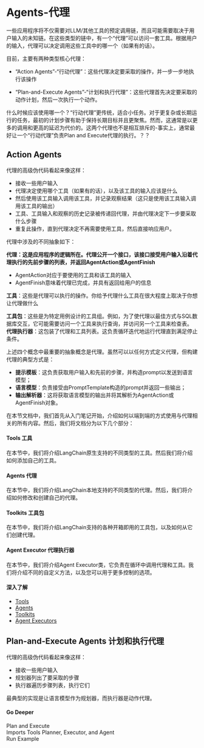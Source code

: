 # Agents-代理

一些应用程序将不仅需要对LLM/其他工具的预定调用链，而且可能需要取决于用户输入的未知链。在这些类型的链中，有一个“代理”可以访问一套工具。根据用户的输入，代理可以决定调用这些工具中的哪一个（如果有的话）。

目前，主要有两种类型核心代理：
- “Action Agents”-“行动代理”：这些代理决定要采取的操作，并一步一步地执行该操作

- “Plan-and-Execute Agents”-“计划和执行代理”：这些代理首先决定要采取的动作计划，然后一次执行一个动作。

什么时候应该使用哪一个？“行动代理”更传统，适合小任务。对于更复杂或长期运行的任务，最初的计划步骤有助于保持长期目标并且更聚焦。然而，这通常是以更多的调用和更高的延迟为代价的。这两个代理也不是相互排斥的-事实上，通常最好让一个“行动代理”负责Plan and Execute代理的执行。？？

## Action Agents
代理的高级伪代码看起来像这样：
- 接收一些用户输入
- 代理决定使用哪个工具（如果有的话），以及该工具的输入应该是什么
- 然后使用该工具输入调用该工具，并记录观察结果（这只是使用该工具输入调用该工具的输出）
- 工具、工具输入和观察的历史记录被传递回代理，并由代理决定下一步要采取什么步骤
- 重复此操作，直到代理决定不再需要使用工具，然后直接响应用户。


代理中涉及的不同抽象如下：

**代理：这是应用程序的逻辑所在。代理公开一个接口，该接口接受用户输入沿着代理执行的先前步骤的列表，并返回AgentAction或AgentFinish**
- AgentAction对应于要使用的工具和该工具的输入
- AgentFinish意味着代理已完成，并具有返回给用户的信息

**工具**：这些是代理可以执行的操作。你给予代理什么工具在很大程度上取决于你想让代理做什么

**工具包**：这些是为特定用例设计的工具组。例如，为了使代理以最佳方式与SQL数据库交互，它可能需要访问一个工具来执行查询，并访问另一个工具来检查表。
**代理执行器**：这包装了代理和工具列表。这负责循环迭代地运行代理直到满足停止条件。

上述四个概念中最重要的抽象概念是代理。虽然可以以任何方式定义代理，但构建代理的典型方式是：

- **提示模板**：这负责获取用户输入和先前的步骤，并构造prompt以发送到语言模型；
- **语言模型**：负责接受由PromptTemplate构造的prompt并返回一些输出；
- **输出解析器**：这将获取语言模型的输出并将其解析为AgentAction或AgentFinish对象。


在本节文档中，我们首先从入门笔记开始，介绍如何以端到端的方式使用与代理相关的所有内容。然后，我们将文档分为以下几个部分：

#### Tools 工具
在本节中，我们将介绍LangChain原生支持的不同类型的工具。然后我们将介绍如何添加自己的工具。

#### Agents 代理
在本节中，我们将介绍LangChain本地支持的不同类型的代理。然后，我们将介绍如何修改和创建自己的代理。

#### Toolkits 工具包
在本节中，我们将介绍LangChain支持的各种开箱即用的工具包，以及如何从它们创建代理。



#### Agent Executor 代理执行器
在本节中，我们将介绍Agent Executor类，它负责在循环中调用代理和工具。我们将介绍不同的自定义方法，以及您可以用于更多控制的选项。


#### 深入了解
- [Tools](../Agents/工具/概览.md)
- [Agents](../Agents/代理/概览.md)
- [Toolkits](../Agents/工具包/概览.md)
- [Agent Executors](../Agents/代理执行器/概览.md)


## Plan-and-Execute Agents 计划和执行代理
代理的高级伪代码看起来像这样：
- 接收一些用户输入
- 规划器列出了要采取的步骤
- 执行器遍历步骤列表，执行它们

最典型的实现是让语言模型作为规划器，而执行器是动作代理。



#### Go Deeper

Plan and Execute  
Imports
Tools
Planner, Executor, and Agent  
Run Example